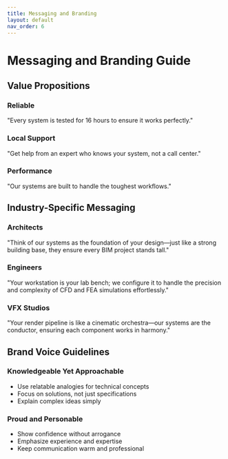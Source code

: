 ```yaml
---
title: Messaging and Branding
layout: default
nav_order: 6
---
```


# Messaging and Branding Guide

## Value Propositions

### Reliable
"Every system is tested for 16 hours to ensure it works perfectly."

### Local Support
"Get help from an expert who knows your system, not a call center."

### Performance
"Our systems are built to handle the toughest workflows."

## Industry-Specific Messaging

### Architects
"Think of our systems as the foundation of your design—just like a strong building base, they ensure every BIM project stands tall."

### Engineers
"Your workstation is your lab bench; we configure it to handle the precision and complexity of CFD and FEA simulations effortlessly."

### VFX Studios
"Your render pipeline is like a cinematic orchestra—our systems are the conductor, ensuring each component works in harmony."

## Brand Voice Guidelines

### Knowledgeable Yet Approachable
- Use relatable analogies for technical concepts
- Focus on solutions, not just specifications
- Explain complex ideas simply

### Proud and Personable
- Show confidence without arrogance
- Emphasize experience and expertise
- Keep communication warm and professional